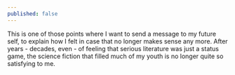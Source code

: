 ```yaml
---
published: false
---
```


This is one of those points where I want to send a message to my future self, to explain how I felt in case that no longer makes sense any more. After years - decades, even - of feeling that serious literature was just a status game, the science fiction that filled much of my youth is no longer quite so satisfying to me.
